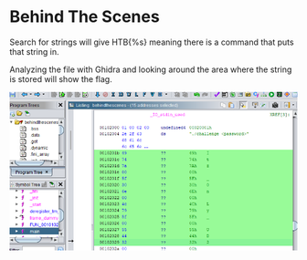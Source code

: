 # Behind The Scenes

Search for strings will give HTB{%s} meaning there is a command that puts that string in.

Analyzing the file with Ghidra and looking around the area where the string is stored will show the flag.

![Static](./images/static.png)
